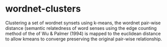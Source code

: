 # wordnet-clusters

Clustering a set of wordnet synsets using k-means, the wordnet pair-wise distance (semantic relatedness of word senses using the edge counting method of the of Wu & Palmer (1994) is mapped to the euclidean distance to allow kmeans to converge preserving the original pair-wise relationship.
